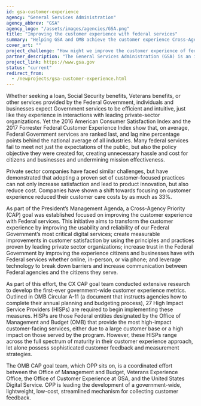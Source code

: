 ```yaml
---
id: gsa-customer-experience
agency: "General Services Administration"
agency_abbrev: "GSA"
agency_logo: "/assets/images/agencies/GSA.png"
title: "Improving the customer experience with federal services"
summary: "Helping GSA and OMB achieve the customer experience Cross-Agency Priority goal by developing a government-wide, lightweight, low-cost, streamlined mechanism for collecting customer feedback"
cover_art: ""
project_challenge: "How might we improve the customer experience of federal services across the entire government?"
partner_description: "The General Services Administration (GSA) is an independent agency of the United States government established in 1949 to help manage and support the basic functioning of federal agencies. GSA supplies products and communications for U.S. government offices, provides transportation and office space to federal employees, and develops government-wide cost-minimizing policies and other management tasks."
project_link: https://www.gsa.gov
status: "current"
redirect_from:
  - /newprojects/gsa-customer-experience.html
---
```


Whether seeking a loan, Social Security benefits, Veterans benefits, or other services provided by the Federal Government, individuals and businesses expect Government services to be efficient and intuitive, just like they experience in interactions with leading private-sector organizations. Yet the 2016 American Consumer Satisfaction Index and the 2017 Forrester Federal Customer Experience Index show that, on average, Federal Government services are ranked last, and lag nine percentage points behind the national average of all industries.  Many federal services fail to meet not just the expectations of the public, but also the policy objective they were created for, creating unnecessary hassle and cost for citizens and businesses and undermining mission effectiveness.

Private sector companies have faced similar challenges, but have demonstrated that adopting a proven set of customer-focused practices can not only increase satisfaction and lead to product innovation, but also reduce cost. Companies have shown a shift towards focusing on customer experience reduced their customer care costs by as much as 33%.

As part of the President’s Management Agenda, a Cross-Agency Priority (CAP) goal was established focused on improving the customer experience with Federal services. This initiative aims to transform the customer experience by improving the usability and reliability of our Federal Government’s most critical digital services; create measurable improvements in customer satisfaction by using the principles and practices proven by leading private sector organizations; increase trust in the Federal Government by improving the experience citizens and businesses have with Federal services whether online, in-person, or via phone; and leverage technology to break down barriers and increase communication between Federal agencies and the citizens they serve.

As part of this effort, the CX CAP goal team conducted extensive research to develop the first-ever government-wide customer experience metrics. Outlined in OMB Circular A-11 (a document that instructs agencies how to complete their annual planning and budgeting process), 27 High Impact Service Providers (HISPs) are required to begin implementing these measures.  HISPs are those Federal entities designated by the Office of Management and Budget (OMB) that provide the most high-impact customer-facing services, either due to a large customer base or a high impact on those served by the program. However, these HISPs range across the full spectrum of maturity in their customer experience approach, let alone possess sophisticated customer feedback and measurement strategies.

The OMB CAP goal team, which OPP sits on, is a coordinated effort between the Office of Management and Budget, Veterans Experience Office, the Office of Customer Experience at GSA, and the United States Digital Service. OPP is leading the development of a government-wide, lightweight, low-cost, streamlined mechanism for collecting customer feedback.
